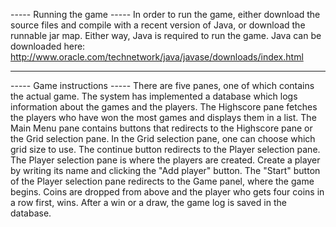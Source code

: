 ----- Running the game -----
In order to run the game, either download the source files and compile with a recent version of Java, or download the runnable jar map.
Either way, Java is required to run the game.
Java can be downloaded here: http://www.oracle.com/technetwork/java/javase/downloads/index.html

----------------------------

----- Game instructions -----
There are five panes, one of which contains the actual game.
The system has implemented a database which logs information about the games and the players.
The Highscore pane fetches the players who have won the most games and displays them in a list.
The Main Menu pane contains buttons that redirects to the Highscore pane or the Grid selection pane.
In the Grid selection pane, one can choose which grid size to use. The continue button redirects to the Player selection pane.
The Player selection pane is where the players are created. Create a player by writing its name and clicking the "Add player" button.
The "Start" button of the Player selection pane redirects to the Game panel, where the game begins.
Coins are dropped from above and the player who gets four coins in a row first, wins.
After a win or a draw, the game log is saved in the database.
